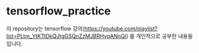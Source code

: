 # tensorflow_practice

이 repository는 tensorflow 강의(https://youtube.com/playlist?list=PLtm_YtKTtDkQJtgGSQnZzMJBRHyqANnQi) 를 개인적으로 공부한 내용들입니다.
